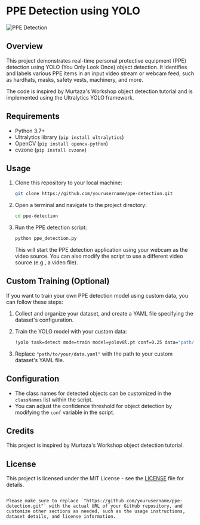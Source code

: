 
# PPE Detection using YOLO

![PPE Detection](ppe.jpg)

## Overview

This project demonstrates real-time personal protective equipment (PPE) detection using YOLO (You Only Look Once) object detection. It identifies and labels various PPE items in an input video stream or webcam feed, such as hardhats, masks, safety vests, machinery, and more.

The code is inspired by Murtaza's Workshop object detection tutorial and is implemented using the Ultralytics YOLO framework.

## Requirements

- Python 3.7+
- Ultralytics library (`pip install ultralytics`)
- OpenCV (`pip install opencv-python`)
- cvzone (`pip install cvzone`)

## Usage

1. Clone this repository to your local machine:

   ```bash
   git clone https://github.com/yourusername/ppe-detection.git
   ```

2. Open a terminal and navigate to the project directory:

   ```bash
   cd ppe-detection
   ```

3. Run the PPE detection script:

   ```bash
   python ppe_detection.py
   ```

   This will start the PPE detection application using your webcam as the video source. You can also modify the script to use a different video source (e.g., a video file).

## Custom Training (Optional)

If you want to train your own PPE detection model using custom data, you can follow these steps:

1. Collect and organize your dataset, and create a YAML file specifying the dataset's configuration.

2. Train the YOLO model with your custom data:

   ```bash
   !yolo task=detect mode=train model=yolov8l.pt conf=0.25 data="path/to/your/data.yaml" epochs=50 imgsz=640
   ```

3. Replace `"path/to/your/data.yaml"` with the path to your custom dataset's YAML file.

## Configuration

- The class names for detected objects can be customized in the `classNames` list within the script.
- You can adjust the confidence threshold for object detection by modifying the `conf` variable in the script.

## Credits

This project is inspired by Murtaza's Workshop object detection tutorial.

## License

This project is licensed under the MIT License - see the [LICENSE](LICENSE) file for details.

```

Please make sure to replace `"https://github.com/yourusername/ppe-detection.git"` with the actual URL of your GitHub repository, and customize other sections as needed, such as the usage instructions, dataset details, and license information.